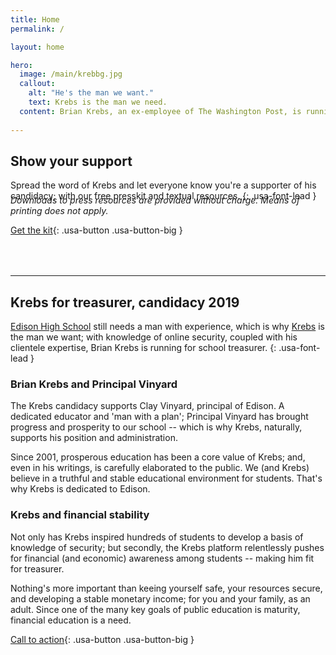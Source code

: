 ```yaml
---
title: Home
permalink: /

layout: home

hero:
  image: /main/krebbg.jpg
  callout:
    alt: "He's the man we want."
    text: Krebs is the man we need.
  content: Brian Krebs, an ex-employee of The Washington Post, is running for student council treasurer of Edison High School. Not only is he the most experienced candidate on the block, but he can get things done.
  
---
```


## Show your support
Spread the word of Krebs and let everyone know you're a supporter of his candidacy; with our free presskit and textual resources.
{: .usa-font-lead }

<h6 style="margin-top:-1.5rem; margin-bottom: 0; text-transform: none;">Downloads to press resources are provided without charge. Means of printing does not apply.</h6>

[Get the kit](#){: .usa-button .usa-button-big }

<hr style="margin-top: 4rem;">

## Krebs for treasurer, candidacy 2019

[Edison High School](http://edison.tulsa.schooldesk.net/) still needs a man with experience, which is why [Krebs](https://krebsonsecurity.com/about/) is the man we want; with knowledge of online security, coupled with his clientele expertise, Brian Krebs is running for school treasurer.
{: .usa-font-lead }

### Brian Krebs and Principal Vinyard
The Krebs candidacy supports Clay Vinyard, principal of Edison. A dedicated educator and 'man with a plan'; Principal Vinyard has brought progress and prosperity to our school -- which is why Krebs, naturally, supports his position and administration.

Since 2001, prosperous education has been a core value of Krebs; and, even in his writings, is carefully elaborated to the public. We (and Krebs) believe in a truthful and stable educational environment for students. That's why Krebs is dedicated to Edison.

### Krebs and financial stability
Not only has Krebs inspired hundreds of students to develop a basis of knowledge of security; but secondly, the Krebs platform relentlessly pushes for financial (and economic) awareness among students -- making him fit for treasurer.

Nothing's more important than keeing yourself safe, your resources secure, and developing a stable monetary income; for you and your family, as an adult. Since one of the many key goals of public education is maturity, financial education is a need.

[Call to action](#){: .usa-button .usa-button-big }

